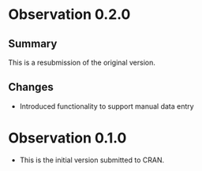 # Observation 0.2.0  

## Summary  

This is a resubmission of the original version.

## Changes  

* Introduced functionality to support manual data entry  

# Observation 0.1.0  

* This is the initial version submitted to CRAN.



